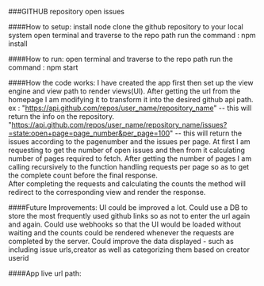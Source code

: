 ###GITHUB repository open issues

####How to setup:
	install node
	clone the github repository to your local system
	open terminal and traverse to the repo path
	run the command : npm install 

####How to run:
	open terminal and traverse to the repo path
	run the command : npm start

####How the code works:
	I have created the app first then set up the view engine and view path to render views(UI).
	After getting the url from the homepage I am modifying it to transform it into the desired github api path.
	ex : "https://api.github.com/repos/user_name/repository_name" -- this will return the info on the repository.
		   "https://api.github.com/repos/user_name/repository_name/issues?=state:open+page=page_number&per_page=100" -- this will return the issues according to the pagenumber and the issues per page.
	At first I am requesting to get the number of open issues and then from it 	calculating number of pages required to fetch.
	After getting the number of pages I am calling recursively to the function handling requests per page so as to get the complete count before the final response.  
	After completing the requests and calculating the counts the method will redirect to the corresponding view and render the response.

####Future Improvements:
	UI could be improved a lot.
	Could use a DB to store the most frequently used github links so as not to enter the url again and again.
	Could use webhooks so that the UI would be loaded without waiting and the counts could be rendered whenever the requests are completed by the server.
	Could improve the data displayed - such as including issue urls,creator as well as categorizing them based on creator userid 

####App live url path: